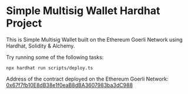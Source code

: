 # Simple Multisig Wallet Hardhat Project

This is Simple Multisig Wallet built on the Ethereum Goerli Network using Hardhat, Solidity & Alchemy.

Try running some of the following tasks:

```shell
npx hardhat run scripts/deploy.ts
```
Address of the contract deployed on the Ethereum Goerli Network: [0x67f7fb10E8dB38e1f0eaB8dBA3607983ba3dC988](https://goerli.etherscan.io/address/0x67f7fb10E8dB38e1f0eaB8dBA3607983ba3dC988)
